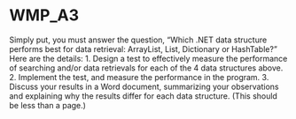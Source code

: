 # WMP_A3
Simply put, you must answer the question, “Which .NET data structure performs best for data retrieval: ArrayList, List, Dictionary or HashTable?” Here are the details: 1. Design a test to effectively measure the performance of searching and/or data retrievals for each of the 4 data structures above. 2. Implement the test, and measure the performance in the program. 3. Discuss your results in a Word document, summarizing your observations and explaining why the results differ for each data structure. (This should be less than a page.)
